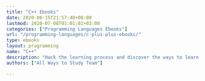 ```yaml
---
title: "C++ Ebooks"
date: 2020-06-15T21:57:40+08:00
lastmod: 2020-07-08T01:01:01+03:00
categories: ["Programming Languages Ebooks"]
url: "/programming-languages/c-plus-plus-ebooks/"
type: ebooks
layout: programming
name: "C++"
description: "Hack the learning process and discover the ways to learn C programming easier with their pros and cons suggested for any level from beginner to professional."
authors: ["All Ways to Study Team"]

---
```


